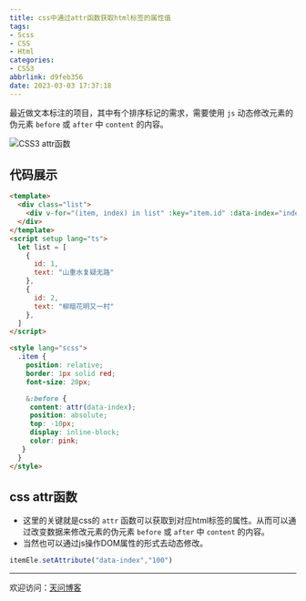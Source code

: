 ```yaml
---
title: css中通过attr函数获取html标签的属性值
tags:
- Scss
- CSS
- Html
categories:
- CSS3
abbrlink: d9feb356
date: 2023-03-03 17:37:18
---
```


最近做文本标注的项目，其中有个排序标记的需求，需要使用 `js` 动态修改元素的伪元素 `before` 或 `after` 中 `content` 的内容。

![CSS3 attr函数](https://tiven.cn/static/img/img-css-01--0G8QBvgAStc0_UaZvcp_.jpg)

<!-- more -->

## 代码展示

```html
<template>
  <div class="list">
    <div v-for="(item, index) in list" :key="item.id" :data-index="index" class="item"></div>
  </div>
</template>
<script setup lang="ts">
  let list = [
    {
      id: 1,
      text: "山重水复疑无路"
    },
    {
      id: 2,
      text: "柳暗花明又一村"
    },
  ]
</script>

<style lang="scss">
  .item {
    position: relative;
    border: 1px solid red;
    font-size: 20px;

    &:before {
     content: attr(data-index);
     position: absolute;
     top: -10px;
     display: inline-block;
     color: pink;
   }
  }
</style>
```

## css attr函数

* 这里的关键就是css的 `attr` 函数可以获取到对应html标签的属性。从而可以通过改变数据来修改元素的伪元素 `before` 或 `after` 中 `content` 的内容。
* 当然也可以通过js操作DOM属性的形式去动态修改。

```js
itemEle.setAttribute("data-index","100")
```

---

欢迎访问：[天问博客](https://tiven.cn/p/d9feb356/ "天问博客-专注于大前端技术")

